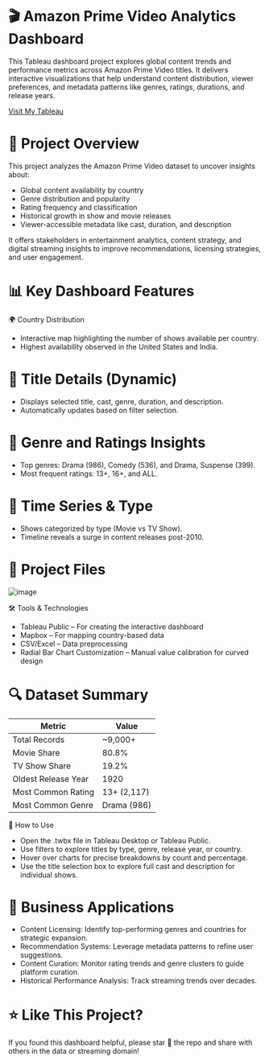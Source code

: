 # 🎬 Amazon Prime Video Analytics Dashboard
This Tableau dashboard project explores global content trends and performance metrics across Amazon Prime Video titles. It delivers interactive visualizations that help understand content distribution, viewer preferences, and metadata patterns like genres, ratings, durations, and release years.

[Visit My Tableau](https://public.tableau.com/app/profile/mukul.kumar.tyagi/viz/Amazonprimevideo_dashboard/Dashboard1)


# 📌 Project Overview
This project analyzes the Amazon Prime Video dataset to uncover insights about:

* Global content availability by country
* Genre distribution and popularity
* Rating frequency and classification
* Historical growth in show and movie releases
* Viewer-accessible metadata like cast, duration, and description

It offers stakeholders in entertainment analytics, content strategy, and digital streaming insights to improve recommendations, licensing strategies, and user engagement.

# 📊 Key Dashboard Features
🌍 Country Distribution
* Interactive map highlighting the number of shows available per country.
* Highest availability observed in the United States and India.

# 🧾 Title Details (Dynamic)
* Displays selected title, cast, genre, duration, and description.
* Automatically updates based on filter selection.

# 🍿 Genre and Ratings Insights
* Top genres: Drama (986), Comedy (536), and Drama, Suspense (399).
* Most frequent ratings: 13+, 16+, and ALL.

# 📆 Time Series & Type
* Shows categorized by type (Movie vs TV Show).
* Timeline reveals a surge in content releases post-2010.

# 📂 Project Files

![image](https://github.com/user-attachments/assets/cc47eb39-35bc-4ed4-81cc-8af80feb9622)

🛠️ Tools & Technologies
* Tableau Public – For creating the interactive dashboard
* Mapbox – For mapping country-based data
* CSV/Excel – Data preprocessing
* Radial Bar Chart Customization – Manual value calibration for curved design

# 🔍 Dataset Summary
| Metric              | Value       |
| ------------------- | ----------- |
| Total Records       | \~9,000+    |
| Movie Share         | 80.8%       |
| TV Show Share       | 19.2%       |
| Oldest Release Year | 1920        |
| Most Common Rating  | 13+ (2,117) |
| Most Common Genre   | Drama (986) |

🚀 How to Use
* Open the .twbx file in Tableau Desktop or Tableau Public.
* Use filters to explore titles by type, genre, release year, or country.
* Hover over charts for precise breakdowns by count and percentage.
* Use the title selection box to explore full cast and description for individual shows.

# 💼 Business Applications
* Content Licensing: Identify top-performing genres and countries for strategic expansion.
* Recommendation Systems: Leverage metadata patterns to refine user suggestions.
* Content Curation: Monitor rating trends and genre clusters to guide platform curation.
* Historical Performance Analysis: Track streaming trends over decades.

# ⭐ Like This Project?
If you found this dashboard helpful, please star 🌟 the repo and share with others in the data or streaming domain!






